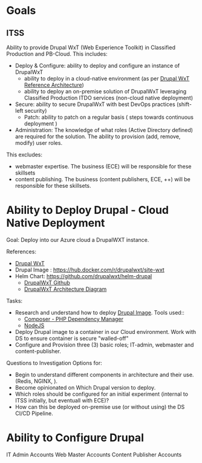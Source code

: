 



# Goals

## ITSS
Ability to provide Drupal WxT (Web Experience Toolkit) in Classified Production and PB-Cloud.
This includes:
- Deploy & Configure: ability to deploy and configure an instance of DrupalWxT
  - ability to deploy in a cloud-native environment (as per [Drupal WxT Reference Architecture](https://github.com/drupalwxt/helm-drupal/blob/master/docs/diagram-drupal.pdf))
  - ability to deploy an on-premise solution of DrupalWxT leveraging Classified Production ITDO services (non-cloud native deployment)
- Secure: ability to secure DrupalWxT with best DevOps practices (shift-left security)
  - Patch: ability to patch on a regular basis ( steps towards continuous deployment )
- Administration:  The knowledge of what roles (Active Directory defined) are required for the solution.  The ability to provision (add, remove, modify) user roles.


This excludes:
- webmaster expertise.  The business (ECE) will be responsible for these skillsets
- content publishing.  The business (content publishers, ECE, ++) will be responsible for these skillsets.

# Ability to Deploy Drupal - Cloud Native Deployment

Goal:
Deploy into our Azure cloud a DrupalWXT instance.

References:
- [Drupal WxT](https://drupalwxt.github.io/en/)
- Drupal Image : https://hub.docker.com/r/drupalwxt/site-wxt
- Helm Chart: https://github.com/drupalwxt/helm-drupal
  - [DrupalWxT Github](https://github.com/drupalwxt)
  - [DrupalWxT Architecture Diagram](https://github.com/drupalwxt/helm-drupal/blob/master/docs/diagram-drupal.pdf)

Tasks:
- Research and understand how to deploy [Drupal Image](https://hub.docker.com/r/drupalwxt/site-wxt).   Tools used::
  - [Composer - PHP Dependency Manager](https://getcomposer.org/)
  - [NodeJS](https://nodejs.org/en/)
- Deploy Drupal image to a container in our Cloud environment.   Work with DS to ensure container is secure "walled-off"
- Configure and Provision three (3) basic roles; IT-admin, webmaster and content-publisher. 


Questions to Investigation Options for:
- Begin to understand different components in architecture and their use.  (Redis, NGINX, ).   
- Become opinionated on Which Drupal version to deploy.
- Which roles should be configured for an initial experiment (internal to ITSS initially, but eventuall with ECE)?
- How can this be deployed on-premise use (or without using) the DS CI/CD Pipeline.


# Ability to Configure Drupal
IT Admin Accounts
Web Master Accounts
Content Publisher Accounts

#
